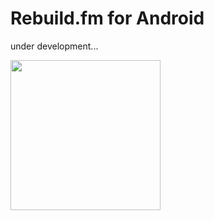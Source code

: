 Rebuild.fm for Android
======

under development...

<img src="http://gifzo.net/3bOYvQ5Hzc.gif" width="240px">
